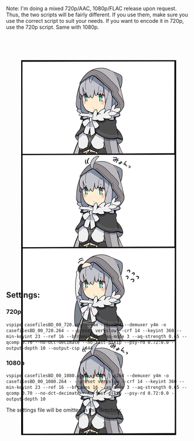 Note: I'm doing a mixed 720p/AAC, 1080p/FLAC release upon request. Thus, the two scripts will be fairly different. If you use them, make sure you use the correct script to suit your needs. If you want to encode it in 720p, use the 720p script. Same with 1080p.
<br><br><br><br><br>
<div style="text-align:center; height:600px;"><img src="74542691_p0_master1200.jpg" /></div>

## Settings:

### 720p
```
vspipe casefilesBD_00_720.vpy --y4m - | x264 --demuxer y4m -o casefilesBD_00_720.264 - --preset veryslow --crf 14 --keyint 360 --min-keyint 23 --ref 16 --bframes 16 --aq-mode 3 --aq-strength 0.65 --qcomp 0.70 --no-dct-decimate --no-fast-pskip --psy-rd 0.72:0.0 --output-depth 10 --output-csp i444
```

### 1080p
```
vspipe casefilesBD_00_1080.vpy --y4m - | x264 --demuxer y4m -o casefilesBD_00_1080.264 - --preset veryslow --crf 14 --keyint 360 --min-keyint 23 --ref 16 --bframes 16 --aq-mode 3 --aq-strength 0.65 --qcomp 0.70 --no-dct-decimate --no-fast-pskip --psy-rd 0.72:0.0 --output-depth 10
```

The settings file will be omitted in this directory.